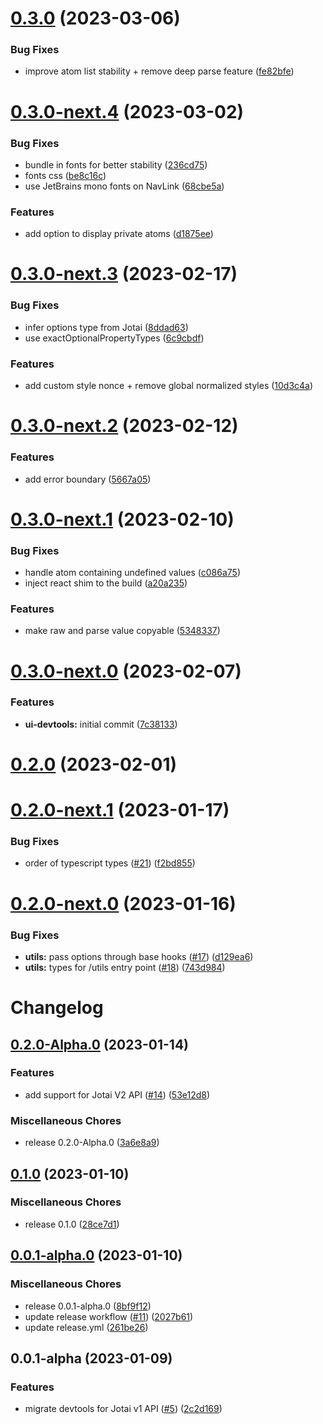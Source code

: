 # [0.3.0](https://github.com/jotaijs/jotai-devtools/compare/v0.3.0-next.4...v0.3.0) (2023-03-06)

### Bug Fixes

- improve atom list stability + remove deep parse feature
  ([fe82bfe](https://github.com/jotaijs/jotai-devtools/commit/fe82bfe4e5d1b69366bc8ca4f5f1f612a32209e1))

# [0.3.0-next.4](https://github.com/jotai-labs/jotai-devtools/compare/v0.3.0-next.3...v0.3.0-next.4) (2023-03-02)

### Bug Fixes

- bundle in fonts for better stability
  ([236cd75](https://github.com/jotai-labs/jotai-devtools/commit/236cd75c82add160635b0ded2fa2e0bfadc60e71))
- fonts css
  ([be8c16c](https://github.com/jotai-labs/jotai-devtools/commit/be8c16ccab78a0b9153b2a6c655d4f840547c73c))
- use JetBrains mono fonts on NavLink
  ([68cbe5a](https://github.com/jotai-labs/jotai-devtools/commit/68cbe5a4427ed1b5ea1bb968c1554a50f5ce1127))

### Features

- add option to display private atoms
  ([d1875ee](https://github.com/jotai-labs/jotai-devtools/commit/d1875ee58ca2faa49512e30d1efc17f10b93de3b))

# [0.3.0-next.3](https://github.com/jotai-labs/jotai-devtools/compare/v0.3.0-next.2...v0.3.0-next.3) (2023-02-17)

### Bug Fixes

- infer options type from Jotai
  ([8ddad63](https://github.com/jotai-labs/jotai-devtools/commit/8ddad63821ce825b8871a14e7a6cc37eb2c93622))
- use exactOptionalPropertyTypes
  ([6c9cbdf](https://github.com/jotai-labs/jotai-devtools/commit/6c9cbdffa020e9f15e1e0198d18eefae0b2e4f28))

### Features

- add custom style nonce + remove global normalized styles
  ([10d3c4a](https://github.com/jotai-labs/jotai-devtools/commit/10d3c4a93494bd27fc16d1607cc42ea3f2e00ae4))

# [0.3.0-next.2](https://github.com/jotai-labs/jotai-devtools/compare/v0.3.0-next.1...v0.3.0-next.2) (2023-02-12)

### Features

- add error boundary
  ([5667a05](https://github.com/jotai-labs/jotai-devtools/commit/5667a059da325ee8d0452e5d097d4eb14ab97c5e))

# [0.3.0-next.1](https://github.com/jotai-labs/jotai-devtools/compare/v0.3.0-next.0...v0.3.0-next.1) (2023-02-10)

### Bug Fixes

- handle atom containing undefined values
  ([c086a75](https://github.com/jotai-labs/jotai-devtools/commit/c086a75ed92066c78a3d42f5b3e5b924576bbee5))
- inject react shim to the build
  ([a20a235](https://github.com/jotai-labs/jotai-devtools/commit/a20a2355b08193fc4f8cde6dec85602ead7229df))

### Features

- make raw and parse value copyable
  ([5348337](https://github.com/jotai-labs/jotai-devtools/commit/5348337530177f8db80e53d0d35e339cd78ad84c))

# [0.3.0-next.0](https://github.com/jotai-labs/jotai-devtools/compare/v0.2.0...v0.3.0-next.0) (2023-02-07)

### Features

- **ui-devtools:** initial commit
  ([7c38133](https://github.com/jotai-labs/jotai-devtools/commit/7c38133a360c0c97db6406becdc1bf939e1001e7))

# [0.2.0](https://github.com/jotai-labs/jotai-devtools/compare/v0.2.0-next.1...v0.2.0) (2023-02-01)

# [0.2.0-next.1](https://github.com/jotai-labs/jotai-devtools/compare/v0.2.0-next.0...v0.2.0-next.1) (2023-01-17)

### Bug Fixes

- order of typescript types
  ([#21](https://github.com/jotai-labs/jotai-devtools/issues/21))
  ([f2bd855](https://github.com/jotai-labs/jotai-devtools/commit/f2bd85562c4db09caab071f8f7a6db177aae2487))

# [0.2.0-next.0](https://github.com/jotai-labs/jotai-devtools/compare/v0.2...v0.2.0-next.0) (2023-01-16)

### Bug Fixes

- **utils:** pass options through base hooks
  ([#17](https://github.com/jotai-labs/jotai-devtools/issues/17))
  ([d129ea6](https://github.com/jotai-labs/jotai-devtools/commit/d129ea693ae5a5f649081195ad7940aa0e0218be))
- **utils:** types for /utils entry point
  ([#18](https://github.com/jotai-labs/jotai-devtools/issues/18))
  ([743d984](https://github.com/jotai-labs/jotai-devtools/commit/743d984bcb78e8c6eeaecd2e9f15f3cba3215c45))

# Changelog

## [0.2.0-Alpha.0](https://github.com/jotai-labs/jotai-devtools/compare/v0.1.0...v0.2.0-Alpha.0) (2023-01-14)

### Features

- add support for Jotai V2 API
  ([#14](https://github.com/jotai-labs/jotai-devtools/issues/14))
  ([53e12d8](https://github.com/jotai-labs/jotai-devtools/commit/53e12d840ed5964f302c471354aa58a0016a85cd))

### Miscellaneous Chores

- release 0.2.0-Alpha.0
  ([3a6e8a9](https://github.com/jotai-labs/jotai-devtools/commit/3a6e8a9b910b0f980a946c5d4cb390b23443ecf9))

## [0.1.0](https://github.com/jotai-labs/jotai-devtools/compare/v0.0.1-alpha.0...v0.1.0) (2023-01-10)

### Miscellaneous Chores

- release 0.1.0
  ([28ce7d1](https://github.com/jotai-labs/jotai-devtools/commit/28ce7d1b83af442298147668a45751f1f4b058ea))

## [0.0.1-alpha.0](https://github.com/jotai-labs/jotai-devtools/compare/v0.0.1-alpha...v0.0.1-alpha.0) (2023-01-10)

### Miscellaneous Chores

- release 0.0.1-alpha.0
  ([8bf9f12](https://github.com/jotai-labs/jotai-devtools/commit/8bf9f1274ca0ce6be02cdd97b5adbcdfa8fea105))
- update release workflow
  ([#11](https://github.com/jotai-labs/jotai-devtools/issues/11))
  ([2027b61](https://github.com/jotai-labs/jotai-devtools/commit/2027b61444a506cb729ea926eb184a954b229122))
- update release.yml
  ([261be26](https://github.com/jotai-labs/jotai-devtools/commit/261be268c53de1c865aa3a2b7cbee6470ad940cf))

## 0.0.1-alpha (2023-01-09)

### Features

- migrate devtools for Jotai v1 API
  ([#5](https://github.com/jotai-labs/jotai-devtools/issues/5))
  ([2c2d169](https://github.com/jotai-labs/jotai-devtools/commit/2c2d1694d26f39f0b1e70209e2d2cdeca403664a))
